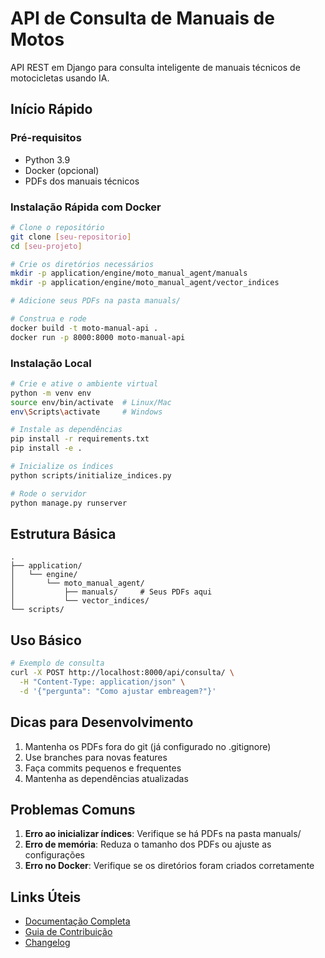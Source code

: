 # API de Consulta de Manuais de Motos

API REST em Django para consulta inteligente de manuais técnicos de motocicletas usando IA.

## Início Rápido

### Pré-requisitos
- Python 3.9
- Docker (opcional)
- PDFs dos manuais técnicos

### Instalação Rápida com Docker

```bash
# Clone o repositório
git clone [seu-repositorio]
cd [seu-projeto]

# Crie os diretórios necessários
mkdir -p application/engine/moto_manual_agent/manuals
mkdir -p application/engine/moto_manual_agent/vector_indices

# Adicione seus PDFs na pasta manuals/

# Construa e rode
docker build -t moto-manual-api .
docker run -p 8000:8000 moto-manual-api
```

### Instalação Local

```bash
# Crie e ative o ambiente virtual
python -m venv env
source env/bin/activate  # Linux/Mac
env\Scripts\activate     # Windows

# Instale as dependências
pip install -r requirements.txt
pip install -e .

# Inicialize os índices
python scripts/initialize_indices.py

# Rode o servidor
python manage.py runserver
```

## Estrutura Básica

```
.
├── application/
│   └── engine/
│       └── moto_manual_agent/
│           ├── manuals/     # Seus PDFs aqui
│           └── vector_indices/
└── scripts/
```

## Uso Básico

```bash
# Exemplo de consulta
curl -X POST http://localhost:8000/api/consulta/ \
  -H "Content-Type: application/json" \
  -d '{"pergunta": "Como ajustar embreagem?"}'
```

## Dicas para Desenvolvimento

1. Mantenha os PDFs fora do git (já configurado no .gitignore)
2. Use branches para novas features
3. Faça commits pequenos e frequentes
4. Mantenha as dependências atualizadas

## Problemas Comuns

1. **Erro ao inicializar índices**: Verifique se há PDFs na pasta manuals/
2. **Erro de memória**: Reduza o tamanho dos PDFs ou ajuste as configurações
3. **Erro no Docker**: Verifique se os diretórios foram criados corretamente

## Links Úteis

- [Documentação Completa](docs/README.md)
- [Guia de Contribuição](CONTRIBUTING.md)
- [Changelog](CHANGELOG.md) 
